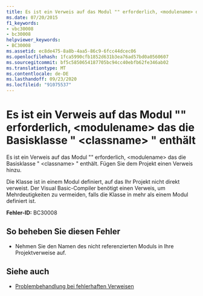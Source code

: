 ```yaml
---
title: Es ist ein Verweis auf das Modul "" erforderlich, <modulename> das die Basisklasse " <classname> " enthält
ms.date: 07/20/2015
f1_keywords:
- vbc30008
- bc30008
helpviewer_keywords:
- BC30008
ms.assetid: ec8de475-8a8b-4aa5-86c9-6fcc44dcec06
ms.openlocfilehash: 1fca5990cfb1852d631b3ea76ad57bd0a0560607
ms.sourcegitcommit: bf5c5850654187705bc94cc40ebfb62fe346ab02
ms.translationtype: MT
ms.contentlocale: de-DE
ms.lasthandoff: 09/23/2020
ms.locfileid: "91075537"
---
```

# <a name="reference-required-to-module-modulename-containing-the-base-class-classname"></a>Es ist ein Verweis auf das Modul "" erforderlich, \<modulename> das die Basisklasse " \<classname> " enthält

Es ist ein Verweis auf das Modul "" erforderlich, \<modulename> das die Basisklasse " \<classname> " enthält. Fügen Sie dem Projekt einen Verweis hinzu.  
  
 Die Klasse ist in einem Modul definiert, auf das Ihr Projekt nicht direkt verweist. Der Visual Basic-Compiler benötigt einen Verweis, um Mehrdeutigkeiten zu vermeiden, falls die Klasse in mehr als einem Modul definiert ist.  
  
 **Fehler-ID:** BC30008  
  
## <a name="to-correct-this-error"></a>So beheben Sie diesen Fehler  
  
- Nehmen Sie den Namen des nicht referenzierten Moduls in Ihre Projektverweise auf.  
  
## <a name="see-also"></a>Siehe auch

- [Problembehandlung bei fehlerhaften Verweisen](/visualstudio/ide/troubleshooting-broken-references)
